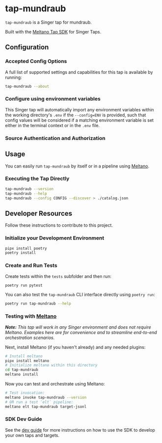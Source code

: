 # tap-mundraub

`tap-mundraub` is a Singer tap for mundraub.

Built with the [Meltano Tap SDK](https://sdk.meltano.com) for Singer Taps.

<!--

Developer TODO: Update the below as needed to correctly describe the install procedure. For instance, if you do not have a PyPi repo, or if you want users to directly install from your git repo, you can modify this step as appropriate.

## Installation

Install from PyPi:

```bash
pipx install tap-mundraub
```

Install from GitHub:

```bash
pipx install git+https://github.com/ORG_NAME/tap-mundraub.git@main
```

-->

## Configuration

### Accepted Config Options

<!--
Developer TODO: Provide a list of config options accepted by the tap.

This section can be created by copy-pasting the CLI output from:

```
tap-mundraub --about --format=markdown
```
-->

A full list of supported settings and capabilities for this
tap is available by running:

```bash
tap-mundraub --about
```

### Configure using environment variables

This Singer tap will automatically import any environment variables within the working directory's
`.env` if the `--config=ENV` is provided, such that config values will be considered if a matching
environment variable is set either in the terminal context or in the `.env` file.

### Source Authentication and Authorization

<!--
Developer TODO: If your tap requires special access on the source system, or any special authentication requirements, provide those here.
-->

## Usage

You can easily run `tap-mundraub` by itself or in a pipeline using [Meltano](https://meltano.com/).

### Executing the Tap Directly

```bash
tap-mundraub --version
tap-mundraub --help
tap-mundraub --config CONFIG --discover > ./catalog.json
```

## Developer Resources

Follow these instructions to contribute to this project.

### Initialize your Development Environment

```bash
pipx install poetry
poetry install
```

### Create and Run Tests

Create tests within the `tests` subfolder and
  then run:

```bash
poetry run pytest
```

You can also test the `tap-mundraub` CLI interface directly using `poetry run`:

```bash
poetry run tap-mundraub --help
```

### Testing with [Meltano](https://www.meltano.com)

_**Note:** This tap will work in any Singer environment and does not require Meltano.
Examples here are for convenience and to streamline end-to-end orchestration scenarios._

<!--
Developer TODO:
Your project comes with a custom `meltano.yml` project file already created. Open the `meltano.yml` and follow any "TODO" items listed in
the file.
-->

Next, install Meltano (if you haven't already) and any needed plugins:

```bash
# Install meltano
pipx install meltano
# Initialize meltano within this directory
cd tap-mundraub
meltano install
```

Now you can test and orchestrate using Meltano:

```bash
# Test invocation:
meltano invoke tap-mundraub --version
# OR run a test `elt` pipeline:
meltano elt tap-mundraub target-jsonl
```

### SDK Dev Guide

See the [dev guide](https://sdk.meltano.com/en/latest/dev_guide.html) for more instructions on how to use the SDK to
develop your own taps and targets.
